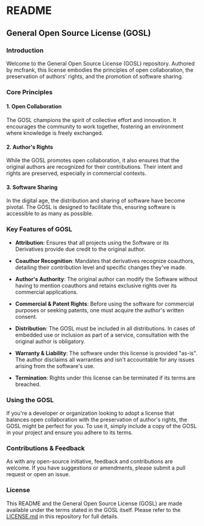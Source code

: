 # README

## General Open Source License (GOSL)

### Introduction

Welcome to the General Open Source License (GOSL) repository. Authored by mcfrank, this license embodies the principles of open collaboration, the preservation of authors' rights, and the promotion of software sharing.

### Core Principles

#### 1. **Open Collaboration**

The GOSL champions the spirit of collective effort and innovation. It encourages the community to work together, fostering an environment where knowledge is freely exchanged.

#### 2. **Author's Rights**

While the GOSL promotes open collaboration, it also ensures that the original authors are recognized for their contributions. Their intent and rights are preserved, especially in commercial contexts.

#### 3. **Software Sharing**

In the digital age, the distribution and sharing of software have become pivotal. The GOSL is designed to facilitate this, ensuring software is accessible to as many as possible.

### Key Features of GOSL

- **Attribution**: Ensures that all projects using the Software or its Derivatives provide due credit to the original author.
  
- **Coauthor Recognition**: Mandates that derivatives recognize coauthors, detailing their contribution level and specific changes they've made.

- **Author's Authority**: The original author can modify the Software without having to mention coauthors and retains exclusive rights over its commercial applications.

- **Commercial & Patent Rights**: Before using the software for commercial purposes or seeking patents, one must acquire the author's written consent.

- **Distribution**: The GOSL must be included in all distributions. In cases of embedded use or inclusion as part of a service, consultation with the original author is obligatory.

- **Warranty & Liability**: The software under this license is provided "as-is". The author disclaims all warranties and isn't accountable for any issues arising from the software's use.

- **Termination**: Rights under this license can be terminated if its terms are breached.

### Using the GOSL

If you're a developer or organization looking to adopt a license that balances open collaboration with the preservation of author's rights, the GOSL might be perfect for you. To use it, simply include a copy of the GOSL in your project and ensure you adhere to its terms.

### Contributions & Feedback

As with any open-source initiative, feedback and contributions are welcome. If you have suggestions or amendments, please submit a pull request or open an issue.

### License

This README and the General Open Source License (GOSL) are made available under the terms stated in the GOSL itself. Please refer to the [LICENSE.md](LICENSE.md) in this repository for full details.
